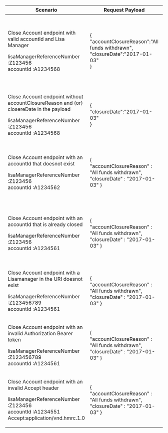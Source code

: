 <table>
    <col width="25%">
    <col width="35%">
    <col width="40%">
    <thead>
        <tr>
            <th>Scenario</th>
            <th>Request Payload</th>
            <th>Response</th>
        </tr>
    </thead>
    <tbody>
        <tr>
            <td><p>Close Account endpoint with valid accountId and Lisa Manager</p><p class ="code--block">lisaManagerReferenceNumber :Z123456<br>accountId :A1234568</p></td>
            <td>
                <p class ="code--block"> {<br>
                                     	  "accountClosureReason":"All funds withdrawn",<br>
                                     	  "closureDate":"2017-01-03"<br>
                                        }
                </p>
            </td>
            <td><p>HTTP status: <code class="code--slim">201(OK)</code></p>
                <p class ="code--block"> {<br>
                                         "status": 201,<br>
                                         "success": true,<br>
                                         "data": {<br>
                                           "message": "LISA Account Closed",<br>
                                           "accountId": "A1234568"<br>
                                         }<br>
                                       }
                </p>
            </td>
        </tr>
        <tr>
            <td><p>Close Account endpoint without accountClosureReason and (or) closereDate in the payload</p><p class ="code--block">lisaManagerReferenceNumber :Z123456<br>accountId :A1234568</p></td>
            <td>
                <p class ="code--block"> {<br>
                                     	  "closureDate":"2017-01-03"<br>
                                        }
                </p>
            </td>
            <td><p>HTTP status: <code class="code--slim">400(Bad RequestOK)</code></p>
                <p class ="code--block"> {<br>
                                            "code": "BAD_REQUEST",<br>
                                            "message": "Bad Request"<br>
                                       }
                </p>
            </td>
        </tr>
        <tr>
            <td><p>Close Account endpoint with an accountId that doesnot exist</p><p class ="code--block">lisaManagerReferenceNumber :Z123456<br>accountId :A1234562</p></td>
            <td>
                <p class ="code--block"> {<br>
                                          "accountClosureReason" : "All funds withdrawn",
                                          "closureDate" : "2017-01-03"
                                        }
                </p>
            </td>
            <td><p>HTTP status: <code class="code--slim">404(Not Found)</code></p>
                <p class ="code--block"> {<br>
                                            "code": "INVESTOR_ACCOUNTID_NOT_FOUND",<br>
                                            "message": "The accountID given does not match with HMRC’s records"<br>
                                       }
                </p>
            </td>
        </tr>
        <tr>
            <td><p>Close Account endpoint with an accountId that is already closed</p><p class ="code--block">lisaManagerReferenceNumber :Z123456<br>accountId :A1234561</p></td>
            <td>
                <p class ="code--block"> {<br>
                                          "accountClosureReason" : "All funds withdrawn",
                                          "closureDate" : "2017-01-03"
                                        }
                </p>
            </td>
            <td><p>HTTP status: <code class="code--slim">403(Forbidden)</code></p>
                <p class ="code--block"> {<br>
                                            "code": "INVESTOR_ACCOUNT_ALREADY_CLOSED",<br>
                                            "message": "The LISA account is already closed"<br>
                                       }
                </p>
            </td>
        </tr>
        <tr>
            <td><p>Close Account endpoint with a Lisamanager in the URI doesnot exist</p><p class ="code--block">lisaManagerReferenceNumber :Z123456789<br>accountId :A1234561</p></td>
            <td>
                <p class ="code--block"> {<br>
                                          "accountClosureReason" : "All funds withdrawn",
                                          "closureDate" : "2017-01-03"
                                        }
                </p>
            </td>
            <td><p>HTTP status: <code class="code--slim">403(Forbidden)</code></p>
                <p class ="code--block"> {<br>
                                            "code": "NOT_FOUND",<br>
                                            "message": "Resource was not found"<br>
                                       }
                </p>
            </td>
        </tr>
        <tr>
            <td><p>Close Account endpoint with an invalid Authorization Bearer token</p><p class ="code--block">lisaManagerReferenceNumber :Z123456789<br>accountId :A1234561</p></td>
            <td>
                <p class ="code--block"> {<br>
                                          "accountClosureReason" : "All funds withdrawn",
                                          "closureDate" : "2017-01-03"
                                        }
                </p>
            </td>
            <td><p>HTTP status: <code class="code--slim">401(Unauthorized)</code></p>
                <p class ="code--block"> {<br>
                                            "code": "INVALID_CREDENTIALS",<br>
                                            "message": "Invalid Authentication information provided"<br>
                                       }
                </p>
            </td>
        </tr>
        <tr>
            <td><p>Close Account endpoint with an invalid Accept header</p><p class ="code--block">lisaManagerReferenceNumber :Z123456<br>accountId :A1234551<br>Accept:application/vnd.hmrc.1.0</p></td>
            <td>
                <p class ="code--block"> {<br>
                                          "accountClosureReason" : "All funds withdrawn",
                                          "closureDate" : "2017-01-03"
                                        }
                </p>
            </td>
            <td><p>HTTP status: <code class="code--slim">401(Unauthorized)</code></p>
                <p class ="code--block"> {<br>
                                            "code": "ACCEPT_HEADER_INVALID",<br>
                                            "message": "The accept header is missing or invalid"<br>
                                       }
                </p>
            </td>
        </tr>
    </tbody>
</table>
